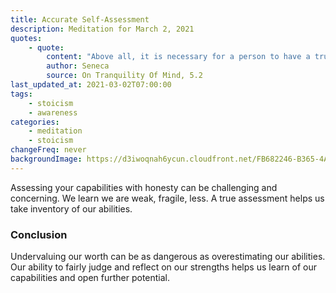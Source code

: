 ```yaml
---
title: Accurate Self-Assessment
description: Meditation for March 2, 2021
quotes:
    - quote:
        content: "Above all, it is necessary for a person to have a true self-estimate, for we commonly think we can do more than we really can."
        author: Seneca
        source: On Tranquility Of Mind, 5.2
last_updated_at: 2021-03-02T07:00:00
tags:
    - stoicism
    - awareness
categories:
    - meditation
    - stoicism
changeFreq: never
backgroundImage: https://d3iwoqnah6ycun.cloudfront.net/FB682246-B365-4A24-B4E5-FD4A206420AC.jpg
---
```


Assessing your capabilities with honesty can be challenging and concerning. We learn we are weak, fragile, less. A true 
assessment helps us take inventory of our abilities.

### Conclusion

Undervaluing our worth can be as dangerous as overestimating our abilities. Our ability to fairly judge and reflect on 
our strengths helps us learn of our capabilities and open further potential.
